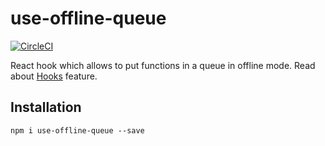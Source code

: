 # use-offline-queue

[![CircleCI](https://circleci.com/gh/thibaultboursier/use-offline-queue.svg?style=svg)](https://circleci.com/gh/thibaultboursier/use-offline-queue)

React hook which allows to put functions in a queue in offline mode.
Read about [Hooks](https://reactjs.org/docs/hooks-intro.html) feature.


## Installation

```
npm i use-offline-queue --save
```
